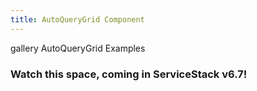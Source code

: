 ```yaml
---
title: AutoQueryGrid Component
---
```


<link rel="stylesheet" href="/css/tailwind-components.css">

<script setup>
</script>

<Breadcrumbs class="mt-4" home-href="/vue/">
  <Breadcrumb href="/vue/gallery/">gallery</Breadcrumb>
  <Breadcrumb>AutoQueryGrid Examples</Breadcrumb>
</Breadcrumbs>

<h3 class="my-16 text-3xl text-green-700">Watch this space, coming in ServiceStack v6.7!</h3>